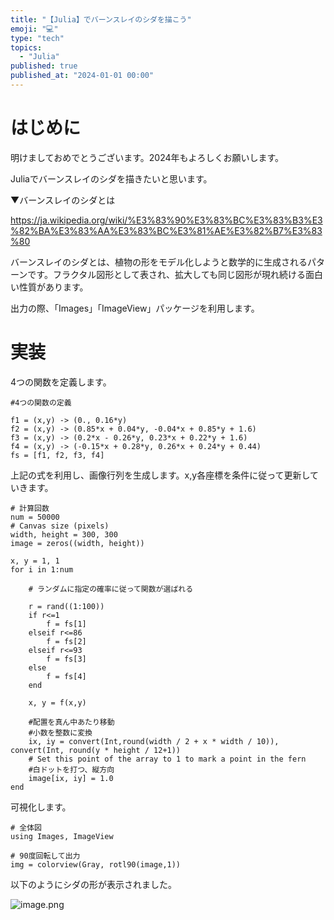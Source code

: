 ```yaml
---
title: "【Julia】でバーンスレイのシダを描こう"
emoji: "💻"
type: "tech"
topics:
  - "Julia"
published: true
published_at: "2024-01-01 00:00"
---
```


# はじめに
明けましておめでとうございます。2024年もよろしくお願いします。

Juliaでバーンスレイのシダを描きたいと思います。

▼バーンスレイのシダとは

https://ja.wikipedia.org/wiki/%E3%83%90%E3%83%BC%E3%83%B3%E3%82%BA%E3%83%AA%E3%83%BC%E3%81%AE%E3%82%B7%E3%83%80

バーンスレイのシダとは、植物の形をモデル化しようと数学的に生成されるパターンです。フラクタル図形として表され、拡大しても同じ図形が現れ続ける面白い性質があります。

出力の際、「Images」「ImageView」パッケージを利用します。

# 実装

4つの関数を定義します。

```julia:
#4つの関数の定義

f1 = (x,y) -> (0., 0.16*y)
f2 = (x,y) -> (0.85*x + 0.04*y, -0.04*x + 0.85*y + 1.6)
f3 = (x,y) -> (0.2*x - 0.26*y, 0.23*x + 0.22*y + 1.6)
f4 = (x,y) -> (-0.15*x + 0.28*y, 0.26*x + 0.24*y + 0.44)
fs = [f1, f2, f3, f4]
```

上記の式を利用し、画像行列を生成します。x,y各座標を条件に従って更新していきます。

```julia:
# 計算回数
num = 50000
# Canvas size (pixels)
width, height = 300, 300
image = zeros((width, height))

x, y = 1, 1
for i in 1:num
    
    # ランダムに指定の確率に従って関数が選ばれる
    
    r = rand((1:100))
    if r<=1
        f = fs[1]
    elseif r<=86
        f = fs[2]
    elseif r<=93
        f = fs[3]
    else
        f = fs[4]
    end
        
    x, y = f(x,y)

    #配置を真ん中あたり移動
    #小数を整数に変換
    ix, iy = convert(Int,round(width / 2 + x * width / 10)), convert(Int, round(y * height / 12+1))
    # Set this point of the array to 1 to mark a point in the fern
    #白ドットを打つ、縦方向
    image[ix, iy] = 1.0
end
```

可視化します。

```julia:
# 全体図
using Images, ImageView

# 90度回転して出力
img = colorview(Gray, rotl90(image,1))
```

以下のようにシダの形が表示されました。

![image.png](https://qiita-image-store.s3.ap-northeast-1.amazonaws.com/0/614347/f351c866-cce8-d556-302d-0de609485e83.png)

